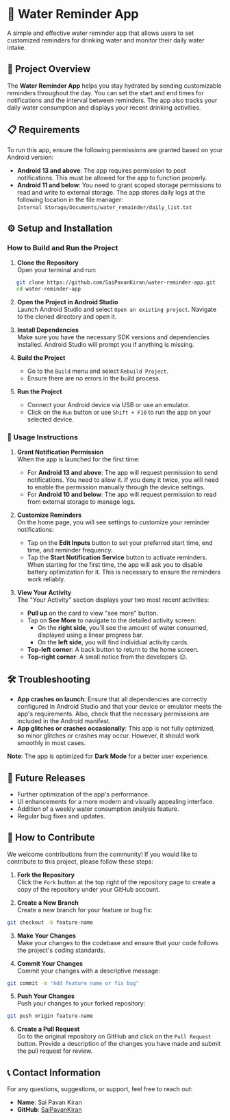 
# 🚰 Water Reminder App

A simple and effective water reminder app that allows users to set customized reminders for drinking water and monitor their daily water intake.

## 📝 Project Overview

The **Water Reminder App** helps you stay hydrated by sending customizable reminders throughout the day. You can set the start and end times for notifications and the interval between reminders. The app also tracks your daily water consumption and displays your recent drinking activities.

## 📋 Requirements

To run this app, ensure the following permissions are granted based on your Android version:

- **Android 13 and above**: The app requires permission to post notifications. This must be allowed for the app to function properly.
- **Android 11 and below**: You need to grant scoped storage permissions to read and write to external storage. The app stores daily logs at the following location in the file manager:  
  `Internal Storage/Documents/water_remainder/daily_list.txt`

## ⚙️ Setup and Installation

### How to Build and Run the Project

1. **Clone the Repository**  
   Open your terminal and run:
```bash
   git clone https://github.com/SaiPavanKiran/water-reminder-app.git
   cd water-reminder-app
```

2. **Open the Project in Android Studio**  
    Launch Android Studio and select `Open an existing project`. Navigate to the cloned directory and open it.
    
3. **Install Dependencies**  
    Make sure you have the necessary SDK versions and dependencies installed. Android Studio will prompt you if anything is missing.
    
4. **Build the Project**
    
    - Go to the `Build` menu and select `Rebuild Project`.
    - Ensure there are no errors in the build process.
5. **Run the Project**
    
    - Connect your Android device via USB or use an emulator.
    - Click on the `Run` button or use `Shift + F10` to run the app on your selected device.

### 🚀 Usage Instructions

1. **Grant Notification Permission**  
    When the app is launched for the first time:
    - For **Android 13 and above**: The app will request permission to send notifications. You need to allow it. If you deny it twice, you will need to enable the permission manually through the device settings.
    - For **Android 10 and below**: The app will request permission to read from external storage to manage logs.

2. **Customize Reminders**  
    On the home page, you will see settings to customize your reminder notifications:
    - Tap on the **Edit Inputs** button to set your preferred start time, end time, and reminder frequency.
    - Tap the **Start Notification Service** button to activate reminders. When starting for the first time, the app will ask you to disable battery optimization for it. This is necessary to ensure the reminders work reliably.
    
3. **View Your Activity**  
    The "Your Activity" section displays your two most recent activities:
    - **Pull up** on the card to view  "see more" button.
    - Tap on **See More** to navigate to the detailed activity screen:
        - On the **right side**, you'll see the amount of water consumed, displayed using a linear progress bar.
        - On the **left side**, you will find individual activity cards.
    - **Top-left corner**: A back button to return to the home screen.
    - **Top-right corner**: A small notice from the developers 😉.

## 🛠️ Troubleshooting

- **App crashes on launch**: Ensure that all dependencies are correctly configured in Android Studio and that your device or emulator meets the app's requirements. Also, check that the necessary permissions are included in the Android manifest.
- **App glitches or crashes occasionally**: This app is not fully optimized, so minor glitches or crashes may occur. However, it should work smoothly in most cases.

**Note**: The app is optimized for **Dark Mode** for a better user experience.

## 🔮 Future Releases

- Further optimization of the app's performance.
- UI enhancements for a more modern and visually appealing interface.
- Addition of a weekly water consumption analysis feature.
- Regular bug fixes and updates.

## 🤝 How to Contribute

We welcome contributions from the community! If you would like to contribute to this project, please follow these steps:

1. **Fork the Repository**  
    Click the `Fork` button at the top right of the repository page to create a copy of the repository under your GitHub account.
    
2. **Create a New Branch**  
    Create a new branch for your feature or bug fix:

```bash
git checkout -b feature-name
```

3. **Make Your Changes**  
    Make your changes to the codebase and ensure that your code follows the project's coding standards.
    
4. **Commit Your Changes**  
    Commit your changes with a descriptive message:

```bash
git commit -m "Add feature name or fix bug"
```

5. **Push Your Changes**  
	Push your changes to your forked repository:

```bash
git push origin feature-name
```

6. **Create a Pull Request**  
	Go to the original repository on GitHub and click on the `Pull Request` button. Provide a description of the changes you have made and submit the pull request for review.

## 📞 Contact Information

For any questions, suggestions, or support, feel free to reach out:

- **Name**: Sai Pavan Kiran
- **GitHub**: [SaiPavanKiran](https://github.com/SaiPavanKiran)









